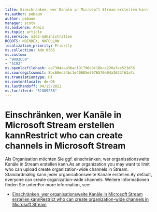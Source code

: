 ```yaml
---
title: Einschränken, wer Kanäle in Microsoft Stream erstellen kann
ms.author: pebaum
author: pebaum
manager: scotv
ms.audience: Admin
ms.topic: article
ms.service: o365-administration
ROBOTS: NOINDEX, NOFOLLOW
localization_priority: Priority
ms.collection: Adm_O365
ms.custom:
- "9002650"
- "5102"
ms.openlocfilehash: ae7304aaa36acf91796a9c18bce220a7ee523d36
ms.sourcegitcommit: 8bc60ec34bc1e40685e3976576e04a2623f63a7c
ms.translationtype: HT
ms.contentlocale: de-DE
ms.lasthandoff: 04/15/2021
ms.locfileid: "51809258"
---
```

# <a name="restrict-who-can-create-channels-in-microsoft-stream"></a><span data-ttu-id="01b45-102">Einschränken, wer Kanäle in Microsoft Stream erstellen kann</span><span class="sxs-lookup"><span data-stu-id="01b45-102">Restrict who can create channels in Microsoft Stream</span></span>

<span data-ttu-id="01b45-103">Als Organisation möchten Sie ggf. einschränken, wer organisationsweite Kanäle in Stream erstellen kann.</span><span class="sxs-lookup"><span data-stu-id="01b45-103">As an organization you may want to limit who can upload create organization-wide channels in Stream.</span></span> <span data-ttu-id="01b45-104">Standardmäßig kann jeder organisationsweite Kanäle erstellen.</span><span class="sxs-lookup"><span data-stu-id="01b45-104">By default, everyone can create organization-wide channels.</span></span> <span data-ttu-id="01b45-105">Weitere Informationen finden Sie unter:</span><span class="sxs-lookup"><span data-stu-id="01b45-105">For more information, see:</span></span>

- [<span data-ttu-id="01b45-106">Einschränken, wer organisationsweite Kanäle in Microsoft Stream erstellen kann</span><span class="sxs-lookup"><span data-stu-id="01b45-106">Restrict who can create organization-wide channels in Microsoft Stream</span></span>](https://docs.microsoft.com/stream/restrict-companywide-channels)
